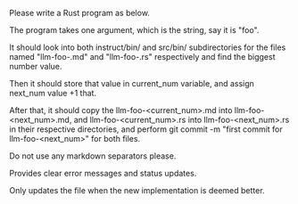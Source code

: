 Please write a Rust program as below.

The program takes one argument, which is the string, say it is "foo".

It should look into both instruct/bin/ and src/bin/ subdirectories for the files named "llm-foo-<number>.md" and "llm-foo-<number>.rs" respectively and find the biggest number value.

Then it should store that value in current_num variable, and assign next_num value +1 that.

After that, it should copy the llm-foo-<current_num>.md into llm-foo-<next_num>.md, and llm-foo-<current_num>.rs into llm-foo-<next_num>.rs in their respective directories, and perform git commit -m "first commit for llm-foo-<next_num>" for both files.

Do not use any markdown separators please.

Provides clear error messages and status updates.

Only updates the file when the new implementation is deemed better.

